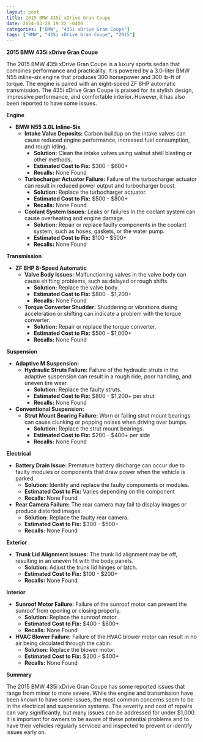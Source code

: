 ```yaml
---
layout: post
title: 2015 BMW 435i xDrive Gran Coupe
date: 2024-03-28 19:22 -0400
categories: ["BMW", "435i xDrive Gran Coupe"]
tags: ["BMW", "435i xDrive Gran Coupe", "2015"]
---
```

**2015 BMW 435i xDrive Gran Coupe**

The 2015 BMW 435i xDrive Gran Coupe is a luxury sports sedan that combines performance and practicality. It is powered by a 3.0-liter BMW N55 inline-six engine that produces 300 horsepower and 300 lb-ft of torque. The engine is paired with an eight-speed ZF 8HP automatic transmission. The 435i xDrive Gran Coupe is praised for its stylish design, impressive performance, and comfortable interior. However, it has also been reported to have some issues.

**Engine**

* **BMW N55 3.0L Inline-Six**
    * **Intake Valve Deposits:** Carbon buildup on the intake valves can cause reduced engine performance, increased fuel consumption, and rough idling.
        * **Solution:** Clean the intake valves using walnut shell blasting or other methods.
        * **Estimated Cost to Fix:** $300 - $600+
        * **Recalls:** None Found
    * **Turbocharger Actuator Failure:** Failure of the turbocharger actuator can result in reduced power output and turbocharger boost.
        * **Solution:** Replace the turbocharger actuator.
        * **Estimated Cost to Fix:** $500 - $800+
        * **Recalls:** None Found
    * **Coolant System Issues:** Leaks or failures in the coolant system can cause overheating and engine damage.
        * **Solution:** Repair or replace faulty components in the coolant system, such as hoses, gaskets, or the water pump.
        * **Estimated Cost to Fix:** $100 - $500+
        * **Recalls:** None Found

**Transmission**

* **ZF 8HP 8-Speed Automatic**
    * **Valve Body Issues:** Malfunctioning valves in the valve body can cause shifting problems, such as delayed or rough shifts.
        * **Solution:** Replace the valve body.
        * **Estimated Cost to Fix:** $800 - $1,200+
        * **Recalls:** None Found
    * **Torque Converter Shudder:** Shuddering or vibrations during acceleration or shifting can indicate a problem with the torque converter.
        * **Solution:** Repair or replace the torque converter.
        * **Estimated Cost to Fix:** $500 - $1,000+
        * **Recalls:** None Found

**Suspension**

* **Adaptive M Suspension:**
    * **Hydraulic Struts Failure:** Failure of the hydraulic struts in the adaptive suspension can result in a rough ride, poor handling, and uneven tire wear.
        * **Solution:** Replace the faulty struts.
        * **Estimated Cost to Fix:** $800 - $1,200+ per strut
        * **Recalls:** None Found
* **Conventional Suspension:**
    * **Strut Mount Bearing Failure:** Worn or failing strut mount bearings can cause clunking or popping noises when driving over bumps.
        * **Solution:** Replace the strut mount bearings.
        * **Estimated Cost to Fix:** $200 - $400+ per side
        * **Recalls:** None Found

**Electrical**

* **Battery Drain Issue:** Premature battery discharge can occur due to faulty modules or components that draw power when the vehicle is parked.
    * **Solution:** Identify and replace the faulty components or modules.
    * **Estimated Cost to Fix:** Varies depending on the component
    * **Recalls:** None Found
* **Rear Camera Failure:** The rear camera may fail to display images or produce distorted images.
    * **Solution:** Replace the faulty rear camera.
    * **Estimated Cost to Fix:** $300 - $500+
    * **Recalls:** None Found

**Exterior**

* **Trunk Lid Alignment Issues:** The trunk lid alignment may be off, resulting in an uneven fit with the body panels.
    * **Solution:** Adjust the trunk lid hinges or latch.
    * **Estimated Cost to Fix:** $100 - $200+
    * **Recalls:** None Found

**Interior**

* **Sunroof Motor Failure:** Failure of the sunroof motor can prevent the sunroof from opening or closing properly.
    * **Solution:** Replace the sunroof motor.
    * **Estimated Cost to Fix:** $400 - $600+
    * **Recalls:** None Found
* **HVAC Blower Failure:** Failure of the HVAC blower motor can result in no air being circulated through the cabin.
    * **Solution:** Replace the blower motor.
    * **Estimated Cost to Fix:** $200 - $400+
    * **Recalls:** None Found

**Summary**

The 2015 BMW 435i xDrive Gran Coupe has some reported issues that range from minor to more severe. While the engine and transmission have been known to have some issues, the most common concerns seem to be in the electrical and suspension systems. The severity and cost of repairs can vary significantly, but many issues can be addressed for under $1,000. It is important for owners to be aware of these potential problems and to have their vehicles regularly serviced and inspected to prevent or identify issues early on.
